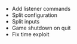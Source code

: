 - Add listener commands
- Split configuration
- Split inputs
- Game shutdown on quit
- Fix time exploit
